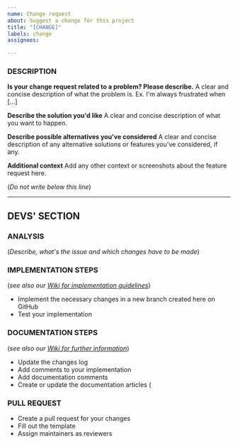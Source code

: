```yaml
---
name: Change request
about: Suggest a change for this project
title: "[CHANGE]"
labels: change
assignees: 

---
```


### DESCRIPTION
**Is your change request related to a problem? Please describe.**
A clear and concise description of what the problem is. Ex. I'm always frustrated when [...]

**Describe the solution you'd like**
A clear and concise description of what you want to happen.

**Describe possible alternatives you've considered**
A clear and concise description of any alternative solutions or features you've considered, if any.

**Additional context**
Add any other context or screenshots about the feature request here.

(*Do not write below this line*)

-----------------------------------------------------
## DEVS' SECTION
### ANALYSIS
(*Describe, what's the issue and which changes have to be made*)

### IMPLEMENTATION STEPS
(*see also our [Wiki for implementation guidelines](https://dragon-ball-x-a-joe-capo-production.fandom.com/wiki/Shaghan)*)
- Implement the necessary changes in a new branch created here on GitHub
- Test your implementation

### DOCUMENTATION STEPS
(*see also our [Wiki for further information](https://dragon-ball-x-a-joe-capo-production.fandom.com/wiki/Shaghans)*)
- Update the changes log
- Add comments to your implementation
- Add documentation comments
- Create or update the documentation articles (

### PULL REQUEST
- Create a pull request for your changes
- Fill out the template
- Assign maintainers as reviewers
